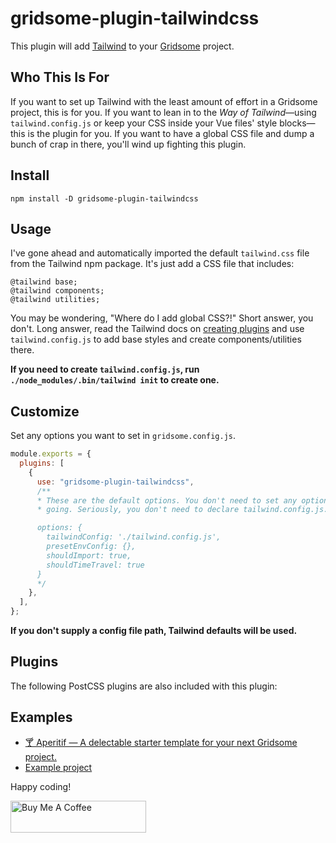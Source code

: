 # gridsome-plugin-tailwindcss

This plugin will add [Tailwind](http://tailwindcss.com) to your
[Gridsome](http://gridsome.org) project.

## Who This Is For

If you want to set up Tailwind with the least amount of effort in a Gridsome
project, this is for you. If you want to lean in to the _Way of
Tailwind_&mdash;using `tailwind.config.js` or keep your CSS inside your Vue
files' style blocks&mdash;this is the plugin for you. If you want to have a
global CSS file and dump a bunch of crap in there, you'll wind up fighting this
plugin.

## Install

`npm install -D gridsome-plugin-tailwindcss`

## Usage

I've gone ahead and automatically imported the default `tailwind.css` file from
the Tailwind npm package. It's just add a CSS file that includes:

```postcss
@tailwind base;
@tailwind components;
@tailwind utilities;
```

You may be wondering, "Where do I add global CSS?!" Short answer, you don't.
Long answer, read the Tailwind docs on [creating plugins][plugins] and use
`tailwind.config.js` to add base styles and create components/utilities there.

**If you need to create `tailwind.config.js`, run `./node_modules/.bin/tailwind init` to create one.**

[plugins]: https://tailwindcss.com/docs/plugins/#app

## Customize

Set any options you want to set in `gridsome.config.js`.

```javascript
module.exports = {
  plugins: [
    {
      use: "gridsome-plugin-tailwindcss",
      /**
      * These are the default options. You don't need to set any options to get
      * going. Seriously, you don't need to declare tailwind.config.js.

      options: {
        tailwindConfig: './tailwind.config.js',
        presetEnvConfig: {},
        shouldImport: true,
        shouldTimeTravel: true
      }
      */
    },
  ],
};
```

**If you don't supply a config file path, Tailwind defaults will be used.**

## Plugins

The following PostCSS plugins are also included with this plugin:

## Examples

- [🍸 Aperitif &mdash; A delectable starter template for your next Gridsome project.](https://github.com/brandonpittman/aperitif)
- [Example project](http://github.com/brandonpittman/gridsome-plugin-tailwindcss-ffs)

Happy coding!

<a href="https://www.buymeacoffee.com/blp" target="_blank"><img src="https://cdn.buymeacoffee.com/buttons/default-blue.png" alt="Buy Me A Coffee" style="height: 51px !important;width: 217px !important;" ></a>
